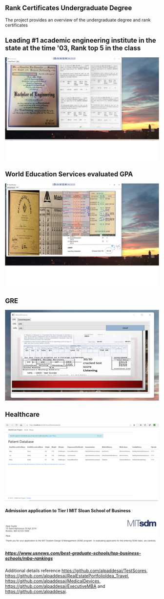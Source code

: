 ## Rank Certificates Undergraduate Degree

The project provides an overview of the undergraduate degree and rank certificates

## Leading #1 academic engineering institute in the state at the time '03, Rank top 5 in the class
![image](BachelorEngineering.jpg)

## World Education Services evaluated GPA
![image](GPA.jpg)

## GRE 
![image](GRE_Exam.jpg)

## Healthcare
![image](PatientDatabaseInformation.png)

#### Admission application to Tier I MIT Sloan School of Business
![image](SDM_Application_MIT.jpg)

##### https://www.usnews.com/best-graduate-schools/top-business-schools/mba-rankings

Additional details reference https://github.com/alpaddesai/TestScores, https://github.com/alpaddesai/RealEstatePortfolioIdea_Travel,  https://github.com/alpaddesai/MedicalDevices, https://github.com/alpaddesai/ExecutiveMBA and  https://github.com/alpaddesai. 
